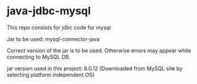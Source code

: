 # java-jdbc-mysql
This repo consists for jdbc code for mysql

Jar to be used: mysql-connector-java

Correct version of the jar is to be used. Otherwise errors may appear while connecting to MySQL DB.

jar version used in this project: 8.0.12 (Downloaded from MySQL site by selecting platform independent OS) 
